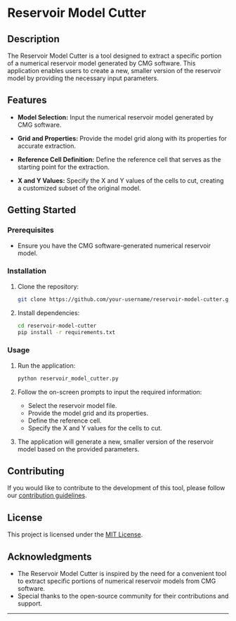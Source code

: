 # Reservoir Model Cutter

## Description

The Reservoir Model Cutter is a tool designed to extract a specific portion of a numerical reservoir model generated by CMG software. This application enables users to create a new, smaller version of the reservoir model by providing the necessary input parameters.

## Features

- **Model Selection:** Input the numerical reservoir model generated by CMG software.
  
- **Grid and Properties:** Provide the model grid along with its properties for accurate extraction.

- **Reference Cell Definition:** Define the reference cell that serves as the starting point for the extraction.

- **X and Y Values:** Specify the X and Y values of the cells to cut, creating a customized subset of the original model.

## Getting Started

### Prerequisites

- Ensure you have the CMG software-generated numerical reservoir model.

### Installation

1. Clone the repository:

    ```bash
    git clone https://github.com/your-username/reservoir-model-cutter.git
    ```

2. Install dependencies:

    ```bash
    cd reservoir-model-cutter
    pip install -r requirements.txt
    ```

### Usage

1. Run the application:

    ```bash
    python reservoir_model_cutter.py
    ```

2. Follow the on-screen prompts to input the required information:

    - Select the reservoir model file.
    - Provide the model grid and its properties.
    - Define the reference cell.
    - Specify the X and Y values for the cells to cut.

3. The application will generate a new, smaller version of the reservoir model based on the provided parameters.

## Contributing

If you would like to contribute to the development of this tool, please follow our [contribution guidelines](CONTRIBUTING.md).

## License

This project is licensed under the [MIT License](LICENSE).

## Acknowledgments

- The Reservoir Model Cutter is inspired by the need for a convenient tool to extract specific portions of numerical reservoir models from CMG software.
- Special thanks to the open-source community for their contributions and support.

---
